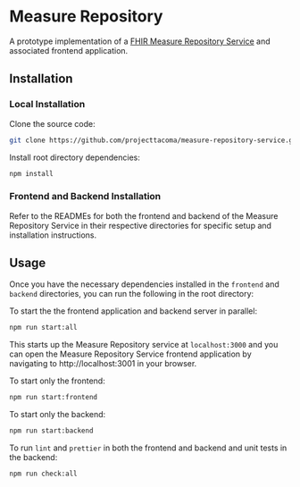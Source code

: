 # Measure Repository

A prototype implementation of a [FHIR Measure Repository Service](https://build.fhir.org/ig/HL7/cqf-measures/measure-repository-service.html) and associated frontend application.

## Installation

### Local Installation

Clone the source code:

```bash
git clone https://github.com/projecttacoma/measure-repository-service.git
```

Install root directory dependencies:

```bash
npm install
```

### Frontend and Backend Installation

Refer to the READMEs for both the frontend and backend of the Measure Repository Service in their respective directories for specific setup and installation instructions.

## Usage

Once you have the necessary dependencies installed in the `frontend` and `backend` directories, you can run the following in the root directory:

To start the the frontend application and backend server in parallel:

```bash
npm run start:all
```

This starts up the Measure Repository service at `localhost:3000` and you can open the Measure Repository Service frontend application by navigating to http://localhost:3001 in your browser.

To start only the frontend:

```bash
npm run start:frontend
```

To start only the backend:

```bash
npm run start:backend
```

To run `lint` and `prettier` in both the frontend and backend and unit tests in the backend:

```bash
npm run check:all
```

